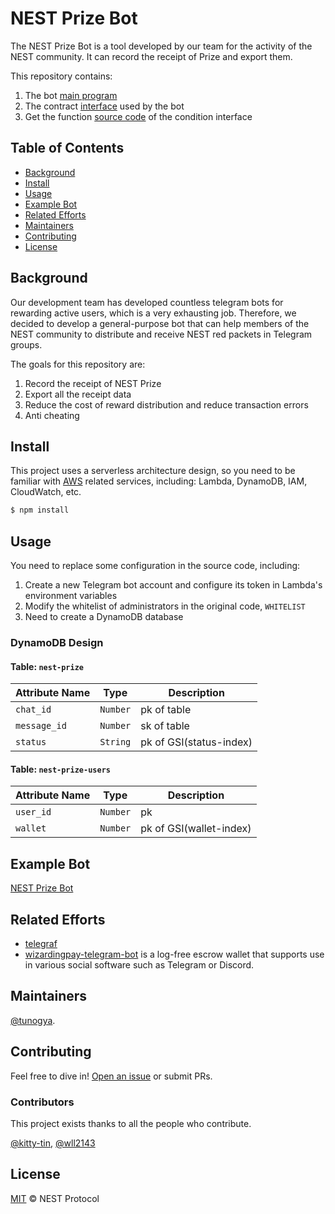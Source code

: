 # NEST Prize Bot

The NEST Prize Bot is a tool developed by our team for the activity of the NEST community. It can record the receipt of Prize and export them.

This repository contains:

1. The bot [main program](./index.js)
2. The contract [interface](./abis) used by the bot
3. Get the function [source code](./lambda) of the condition interface

## Table of Contents

- [Background](#background)
- [Install](#install)
- [Usage](#usage)
- [Example Bot](#example-bot)
- [Related Efforts](#related-efforts)
- [Maintainers](#maintainers)
- [Contributing](#contributing)
- [License](#license)

## Background

Our development team has developed countless telegram bots for rewarding active users, which is a very exhausting job. Therefore, we decided to develop a general-purpose bot that can help members of the NEST community to distribute and receive NEST red packets in Telegram groups.

The goals for this repository are:

1. Record the receipt of NEST Prize
2. Export all the receipt data
3. Reduce the cost of reward distribution and reduce transaction errors
4. Anti cheating

## Install

This project uses a serverless architecture design, so you need to be familiar with [AWS](https://aws.amazon.com/) related services, including: Lambda, DynamoDB, IAM, CloudWatch, etc.

```sh
$ npm install
```

## Usage

You need to replace some configuration in the source code, including:
1. Create a new Telegram bot account and configure its token in Lambda's environment variables
2. Modify the whitelist of administrators in the original code, ```WHITELIST```
3. Need to create a DynamoDB database

### DynamoDB Design

#### Table: `nest-prize`

| Attribute Name | Type     | Description             |
|----------------|----------|-------------------------|
| `chat_id`      | `Number` | pk of table             |
| `message_id`   | `Number` | sk of table             |
| `status`       | `String` | pk of GSI(status-index) |

#### Table: `nest-prize-users`

| Attribute Name | Type     | Description             |
|----------------|----------|-------------------------|
| `user_id`      | `Number` | pk                      |
| `wallet`       | `Number` | pk of GSI(wallet-index) |

## Example Bot

[NEST Prize Bot](https://t.me/NESTRedEnvelopesBot)

## Related Efforts

- [telegraf](https://github.com/telegraf/telegraf)
- [wizardingpay-telegram-bot](https://github.com/wakandalabs/wizardingpay-telegram-bot) is a log-free escrow wallet that supports use in various social software such as Telegram or Discord.

## Maintainers

[@tunogya](https://github.com/tunogya).

## Contributing

Feel free to dive in! [Open an issue](https://github.com/NEST-Protocol/NESTRedEnvelopesBot/issues/new) or submit PRs.

### Contributors

This project exists thanks to all the people who contribute.

[@kitty-tin](https://github.com/kitty-tin), [@wll2143](https://github.com/wll2143)

## License

[MIT](LICENSE) © NEST Protocol
